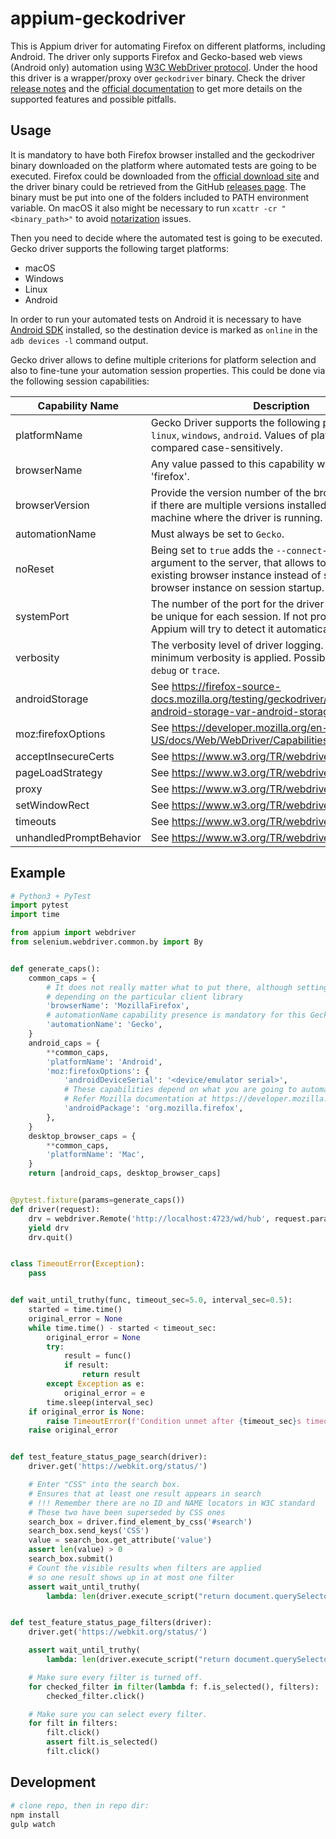 appium-geckodriver
====

This is Appium driver for automating Firefox on different platforms, including Android.
The driver only supports Firefox and Gecko-based web views (Android only) automation using [W3C WebDriver protocol](https://www.w3.org/TR/webdriver/).
Under the hood this driver is a wrapper/proxy over `geckodriver` binary. Check the driver [release notes](https://github.com/mozilla/geckodriver/releases) and the [official documentation](https://developer.mozilla.org/en-US/docs/Web/WebDriver/Capabilities) to get more details on the supported features and possible pitfalls.


## Usage

It is mandatory to have both Firefox browser installed and the geckodriver binary downloaded on the platform where automated tests are going to be executed. Firefox could be downloaded from the [official download site](https://www.mozilla.org/en-GB/firefox/all/) and the driver binary could be retrieved from the GitHub [releases page](https://github.com/mozilla/geckodriver/releases). The binary must be put into one of the folders included to PATH environment variable. On macOS it also might be necessary to run `xcattr -cr "<binary_path>"` to avoid [notarization](https://firefox-source-docs.mozilla.org/testing/geckodriver/Notarization.html) issues.

Then you need to decide where the automated test is going to be executed. Gecko driver supports the following target platforms:
 - macOS
 - Windows
 - Linux
 - Android

In order to run your automated tests on Android it is necessary to have [Android SDK](https://developer.android.com/studio) installed, so the destination device is marked as `online` in the `adb devices -l` command output.

Gecko driver allows to define multiple criterions for platform selection and also to fine-tune your automation session properties. This could be done via the following session capabilities:

Capability Name | Description
--- | ---
platformName | Gecko Driver supports the following platforms: `mac`, `linux`, `windows`, `android`. Values of platformName are compared case-sensitively.
browserName | Any value passed to this capability will be changed to 'firefox'.
browserVersion | Provide the version number of the browser to automate if there are multiple versions installed on the same machine where the driver is running.
automationName | Must always be set to `Gecko`.
noReset | Being set to `true` adds the `--connect-existing` argument to the server, that allows to connect to an existing browser instance instead of starting a new browser instance on session startup.
systemPort | The number of the port for the driver to listen on. Must be unique for each session. If not provided then Appium will try to detect it automatically.
verbosity | The verbosity level of driver logging. By default minimum verbosity is applied. Possible values are `debug` or `trace`.
androidStorage | See https://firefox-source-docs.mozilla.org/testing/geckodriver/Flags.html#code-android-storage-var-android-storage-var-code
moz:firefoxOptions | See https://developer.mozilla.org/en-US/docs/Web/WebDriver/Capabilities/firefoxOptions
acceptInsecureCerts | See https://www.w3.org/TR/webdriver/#capabilities
pageLoadStrategy | See https://www.w3.org/TR/webdriver/#capabilities
proxy | See https://www.w3.org/TR/webdriver/#capabilities
setWindowRect | See https://www.w3.org/TR/webdriver/#capabilities
timeouts | See https://www.w3.org/TR/webdriver/#capabilities
unhandledPromptBehavior | See https://www.w3.org/TR/webdriver/#capabilities


## Example

```python
# Python3 + PyTest
import pytest
import time

from appium import webdriver
from selenium.webdriver.common.by import By


def generate_caps():
    common_caps = {
        # It does not really matter what to put there, although setting 'Firefox' might cause a failure
        # depending on the particular client library
        'browserName': 'MozillaFirefox',
        # automationName capability presence is mandatory for this Gecko Driver to be selected
        'automationName': 'Gecko',
    }
    android_caps = {
        **common_caps,
        'platformName': 'Android',
        'moz:firefoxOptions': {
            'androidDeviceSerial': '<device/emulator serial>',
            # These capabilities depend on what you are going to automate
            # Refer Mozilla documentation at https://developer.mozilla.org/en-US/docs/Web/WebDriver/Capabilities/firefoxOptions for more details
            'androidPackage': 'org.mozilla.firefox',
        },
    }
    desktop_browser_caps = {
        **common_caps,
        'platformName': 'Mac',
    }
    return [android_caps, desktop_browser_caps]


@pytest.fixture(params=generate_caps())
def driver(request):
    drv = webdriver.Remote('http://localhost:4723/wd/hub', request.param)
    yield drv
    drv.quit()


class TimeoutError(Exception):
    pass


def wait_until_truthy(func, timeout_sec=5.0, interval_sec=0.5):
    started = time.time()
    original_error = None
    while time.time() - started < timeout_sec:
        original_error = None
        try:
            result = func()
            if result:
                return result
        except Exception as e:
            original_error = e
        time.sleep(interval_sec)
    if original_error is None:
        raise TimeoutError(f'Condition unmet after {timeout_sec}s timeout')
    raise original_error


def test_feature_status_page_search(driver):
    driver.get('https://webkit.org/status/')

    # Enter "CSS" into the search box.
    # Ensures that at least one result appears in search
    # !!! Remember there are no ID and NAME locators in W3C standard
    # These two have been superseded by CSS ones
    search_box = driver.find_element_by_css('#search')
    search_box.send_keys('CSS')
    value = search_box.get_attribute('value')
    assert len(value) > 0
    search_box.submit()
    # Count the visible results when filters are applied
    # so one result shows up in at most one filter
    assert wait_until_truthy(
        lambda: len(driver.execute_script("return document.querySelectorAll('li.feature:not(.is-hidden)')")) > 0)


def test_feature_status_page_filters(driver):
    driver.get('https://webkit.org/status/')

    assert wait_until_truthy(
        lambda: len(driver.execute_script("return document.querySelectorAll('.filter-toggle')")) == 7)

    # Make sure every filter is turned off.
    for checked_filter in filter(lambda f: f.is_selected(), filters):
        checked_filter.click()

    # Make sure you can select every filter.
    for filt in filters:
        filt.click()
        assert filt.is_selected()
        filt.click()
```


## Development

```bash
# clone repo, then in repo dir:
npm install
gulp watch
```

